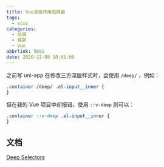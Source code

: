 ```yaml
---
title: Vue深度作用选择器
tags:
  - scss
categories:
  - 前端
  - 框架
  - Vue
abbrlink: 5691
date: 2020-12-08 10:01:06
---
```


之前写 uni-app 在修改三方深层样式时，会使用 `/deep/` ，例如：

```css
.container /deep/ .el-input__inner {
}
```

但在我的 Vue 项目中却报错，使用 `::v-deep` 则可以：

```css
.container ::v-deep .el-input__inner {
}
```

## 文档

[Deep Selectors](https://vue-loader.vuejs.org/guide/scoped-css.html#deep-selectors)
